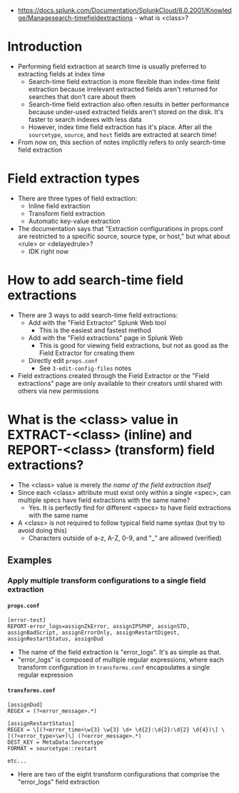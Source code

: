 - https://docs.splunk.com/Documentation/SplunkCloud/8.0.2001/Knowledge/Managesearch-timefieldextractions - what is \<class>?
# Introduction
- Performing field extraction at search time is usually preferred to extracting fields at index time
  - Search-time field extraction is more flexible than index-time field extraction because irrelevant extracted fields aren't returned for searches
    that don't care about them
  - Search-time field extraction also often results in better performance because under-used extracted fields aren't stored on the disk. It's faster
    to search indexes with less data
  - However, index time field extraction has it's place. After all the `sourcetype`, `source`, and `host` fields are extracted at search time!
- From now on, this section of notes implicitly refers to only search-time field extraction
# Field extraction types
- There are three types of field extraction:
  - Inline field extraction
  - Transform field extraction
  - Automatic key-value extraction
- The documentation says that "Extraction configurations in props.conf are restricted to a specific source, source type, or host," but what about
  \<rule> or \<delayedrule>?
  - IDK right now
# How to add search-time field extractions
- There are 3 ways to add search-time field extractions:
  - Add with the "Field Extractor" Splunk Web tool 
    - This is the easiest and fastest method
  - Add with the "Field extractions" page in Splunk Web
    - This is good for viewing field extractions, but not as good as the Field Extractor for creating them
  - Directly edit `props.conf`
    - See `3-edit-config-files` notes
- Field extractions created through the Field Extractor or the "Field extractions" page are only available to their creators until shared with others
  via new permissions
# What is the \<class> value in EXTRACT-\<class> (inline) and REPORT-\<class> (transform) field extractions?
- The \<class> value is merely _the name of the field extraction itself_
- Since each \<class> attribute must exist only within a single \<spec>, can multiple specs have field extractions with the same name?
  - Yes. It is perfectly find for different \<specs> to have field extractions with the same name
- A \<class> is not required to follow typical field name syntax (but try to avoid doing this) 
  - Characters outside of a-z, A-Z, 0-9, and "_" are allowed (verified)
## Examples
### Apply multiple transform configurations to a single field extraction
#### `props.conf`
```
[error-test]
REPORT-error_logs=assignZkError, assignIPSPHP, assignSTD, assignBadScript, assignErrorOnly, assignRestartDigest, assignRestartStatus, assignDud
```
- The name of the field extraction is "error_logs". It's as simple as that. 
- "error_logs" is composed of multiple regular expressions, where each transform configuration in `transforms.conf` encapsulates a single regular expression
#### `transforms.conf`
```
[assignDud]
REGEX = (?<error_message>.*)

[assignRestartStatus]
REGEX = \[(?<error_time>\w{3} \w{3} \d+ \d{2}:\d{2}:\d{2} \d{4})\] \[(?<error_type>\w+)\] (?<error_message>.*)
DEST_KEY = MetaData:Sourcetype
FORMAT = sourcetype::restart

etc...
```
- Here are two of the eight transform configurations that comprise the "error_logs" field extraction
